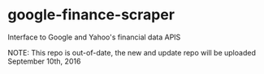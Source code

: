 # google-finance-scraper
Interface to Google and Yahoo's financial data APIS

NOTE: This repo is out-of-date, the new and update repo will be uploaded September 10th, 2016
